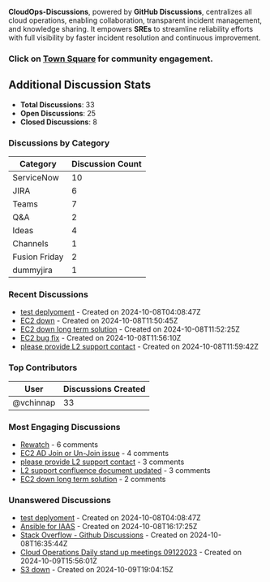 <link rel="stylesheet" href="{{ site.baseurl }}/assets/css/style.css">

**CloudOps-Discussions**, powered by **GitHub Discussions**, centralizes all cloud operations, enabling collaboration, transparent incident management, and knowledge sharing. It empowers **SREs** to streamline reliability efforts with full visibility by faster incident resolution and continuous improvement.

### Click on [Town Square](https://github.com/vchinnap/town-square/discussions) for community engagement.











































































































































































































































































































































































































































































































































































































































































































































































































































































































































































































































































































































































































































































































































































































































































































































































































































































































































































































































































































































































## Additional Discussion Stats

- **Total Discussions**: 33
- **Open Discussions**: 25
- **Closed Discussions**: 8

### Discussions by Category

| Category       | Discussion Count |
|----------------|------------------|
| ServiceNow | 10 |
| JIRA | 6 |
| Teams | 7 |
| Q&A | 2 |
| Ideas | 4 |
| Channels | 1 |
| Fusion Friday | 2 |
| dummyjira | 1 |

### Recent Discussions

- [test deplyoment](https://github.com/vchinnap/CloudOps-Discussions/discussions/2) - Created on 2024-10-08T04:08:47Z
- [EC2 down](https://github.com/vchinnap/CloudOps-Discussions/discussions/3) - Created on 2024-10-08T11:50:45Z
- [EC2 down long term solution](https://github.com/vchinnap/CloudOps-Discussions/discussions/4) - Created on 2024-10-08T11:52:25Z
- [EC2 bug fix](https://github.com/vchinnap/CloudOps-Discussions/discussions/5) - Created on 2024-10-08T11:56:10Z
- [please provide L2 support contact](https://github.com/vchinnap/CloudOps-Discussions/discussions/6) - Created on 2024-10-08T11:59:42Z

### Top Contributors

| User         | Discussions Created |
|--------------|---------------------|
| @vchinnap | 33 |

### Most Engaging Discussions

- [Rewatch](https://github.com/vchinnap/CloudOps-Discussions/discussions/19) - 6 comments
- [EC2 AD Join or Un-Join issue](https://github.com/vchinnap/CloudOps-Discussions/discussions/104) - 4 comments
- [please provide L2 support contact](https://github.com/vchinnap/CloudOps-Discussions/discussions/6) - 3 comments
- [L2 support confluence document updated](https://github.com/vchinnap/CloudOps-Discussions/discussions/7) - 3 comments
- [EC2 down long term solution](https://github.com/vchinnap/CloudOps-Discussions/discussions/4) - 2 comments

### Unanswered Discussions

- [test deplyoment](https://github.com/vchinnap/CloudOps-Discussions/discussions/2) - Created on 2024-10-08T04:08:47Z
- [Ansible for IAAS](https://github.com/vchinnap/CloudOps-Discussions/discussions/9) - Created on 2024-10-08T16:17:25Z
- [Stack Overflow - Github Discussions](https://github.com/vchinnap/CloudOps-Discussions/discussions/15) - Created on 2024-10-08T16:35:44Z
- [Cloud Operations Daily stand up meetings 09122023](https://github.com/vchinnap/CloudOps-Discussions/discussions/18) - Created on 2024-10-09T15:56:01Z
- [S3 down](https://github.com/vchinnap/CloudOps-Discussions/discussions/23) - Created on 2024-10-09T19:04:15Z
